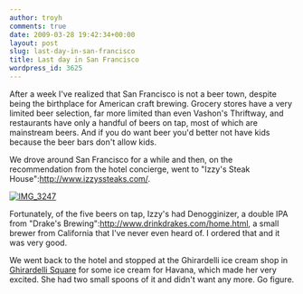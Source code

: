 ```yaml
---
author: troyh
comments: true
date: 2009-03-28 19:42:34+00:00
layout: post
slug: last-day-in-san-francisco
title: Last day in San Francisco
wordpress_id: 3625
---
```


After a week I've realized that San Francisco is not a beer town, despite being the birthplace for American craft brewing. Grocery stores have a very limited beer selection, far more limited than even Vashon's Thriftway, and restaurants have only a handful of beers on tap, most of which are mainstream beers. And if you do want beer you'd better not have kids because the beer bars don't allow kids.

We drove around San Francisco for a while and then, on the recommendation from the hotel concierge, went to "Izzy's Steak House":http://www.izzyssteaks.com/.

[![IMG_3247](http://farm4.static.flickr.com/3576/3402536880_1b157cc508.jpg)](http://www.flickr.com/photos/troyh/3402536880/)

<!-- more -->

Fortunately, of the five beers on tap, Izzy's had Denogginizer, a double IPA from "Drake's Brewing":http://www.drinkdrakes.com/home.html, a small brewer from California that I've never even heard of. I ordered that and it was very good.

We went back to the hotel and stopped at the Ghirardelli ice cream shop in [Ghirardelli Square](http://www.ghirardellisq.com/ghirardellisq/food.php?id=16) for some ice cream for Havana, which made her very excited. She had two small spoons of it and didn't want any more. Go figure.
